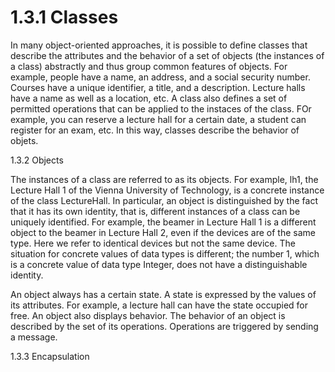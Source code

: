 # 1.3.1 Classes

In many object-oriented approaches, it is possible to define classes that describe the attributes and the behavior of a set of objects (the instances of a class) abstractly and thus group common features of objects. For example, people have a name, an address, and a social security number. Courses have a unique identifier, a title, and a description. Lecture halls have a name as well as a location, etc. A class also defines a set of permitted operations that can be applied to the instaces of the class. FOr example, you can reserve a lecture hall for a certain date, a student can register for an exam, etc. In this way, classes describe the behavior of objets. 

1.3.2 Objects

The instances of a class are referred to as its objects. For example, lh1, the Lecture Hall 1 of the Vienna University of Technology, is a concrete instance of the class LectureHall. In particular, an object is distinguished by the fact that it has its own identity, that is, different instances of a class can be uniquely identified. For example, the beamer in Lecture Hall 1 is a different object to the beamer in Lecture Hall 2, even if the devices are of the same type. Here we refer to identical devices but not the same device. The situation for concrete values of data types is different; the number 1, which is a concrete value of data type Integer, does not have a distinguishable identity.

An object always has a certain state. A state is expressed by the values of its attributes. For example, a lecture hall can have the state occupied for free. An object also displays behavior. The behavior of an object is described by the set of its operations. Operations are triggered by sending a message. 

1.3.3 Encapsulation
